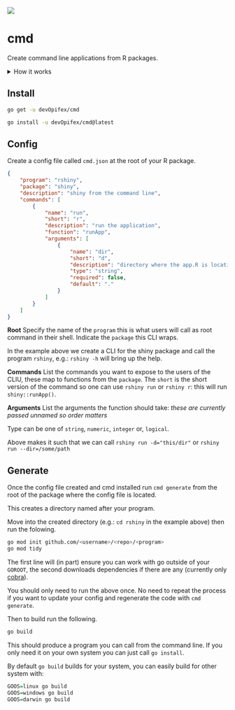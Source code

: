 ![](https://img.shields.io/badge/state-experimental-orange)

# cmd

Create command line applications from R packages.

<details>
<summary>How it works</summary>
It's a code generator that outputs Go code which produces
a Command Line Application.

It's a bit ugly and unwieldy but it does the job.
</details>

## Install

```bash
go get -u devOpifex/cmd
```

```bash
go install -u devOpifex/cmd@latest
```

## Config

Create a config file called `cmd.json` at the root of
your R package.

```json
{
	"program": "rshiny",
	"package": "shiny",
	"description": "shiny from the command line",
	"commands": [
		{
			"name": "run",
			"short": "r",
			"description": "run the application",
			"function": "runApp",
			"arguments": [
				{
					"name": "dir",
					"short": "d",
					"description": "directory where the app.R is location",
					"type": "string",
					"required": false,
					"default": "."
				}
			]
		}
	]
}
```

__Root__
Specify the name of the `program` this is what users will call
as root command in their shell. Indicate the `package` this
CLI wraps.

In the example above we create a CLI for the shiny package and
call the program `rshiny`, e.g.: `rshiny -h` will bring up
the help.

__Commands__
List the commands you want to expose to the users of the CLIU,
these map to functions from the `package`.
The `short` is the short version of the command so one can use
`rshiny run` or `rshiny r`: this will run `shiny::runApp()`.

__Arguments__
List the arguments the function should take: _these are currently
passed unnamed so order matters_

Type can be one of `string`, `numeric`, `integer` or, `logical`.

Above makes it such that we can call `rshiny run -d="this/dir"` or
`rshiny run --dir=/some/path`

## Generate

Once the config file created and cmd installed run `cmd generate`
from the root of the package where the config file is located.

This creates a directory named after your program.

Move into the created directory 
(e.g.: `cd rshiny` in the example above) 
then run the folowing.

```bash
go mod init github.com/<username>/<repo>/<program>
go mod tidy
```

The first line will (in part) ensure you can work with go outside
of your `GOROOT`, the second downloads dependencies if there are
any (currently only [cobra](https://github.com/spf13/cobra)).

You should only need to run the above once. No need to repeat the 
process if you want to update your config and regenerate the code
with `cmd generate`.

Then to build run the following.

```bash
go build
```

This should produce a program you can call from the command line.
If you only need it on your own system you can just call
`go install`.

By default `go build` builds for your system, you can easily
build for other system with:

```r
GOOS=linux go build
GOOS=windows go build
GOOS=darwin go build
```
